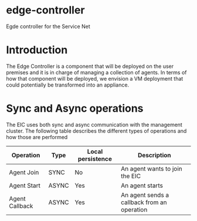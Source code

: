 # edge-controller
Egde controller for the Service Net

# Introduction

The Edge Controller is a component that will be deployed on the user premises and it is in charge of managing a collection of
agents. In terms of how that component will be deployed, we envision a VM deployment that could potentially be transformed
into an appliance.

# Sync and Async operations

The EIC uses both sync and async communication with the management cluster. The following table describes
the different types of operations and how those are performed

 | Operation  | Type | Local persistence | Description |
 | ------------- | ------------- |------------- |------------- |
 | Agent Join  | SYNC | No | An agent wants to join the EIC |
 | Agent Start | ASYNC | Yes | An agent starts |
 | Agent Callback | ASYNC | Yes | An agent sends a callback from an operation |
